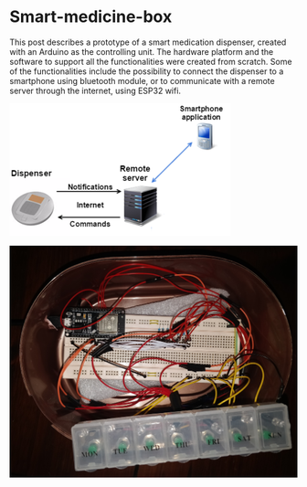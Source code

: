 # Smart-medicine-box


This post describes a prototype of a smart medication dispenser, created with an Arduino as the controlling unit. The hardware platform and the software to support all the functionalities were created from scratch. Some of the functionalities include the possibility to connect the dispenser to a smartphone using bluetooth module, or to communicate with a remote server through the internet, using ESP32 wifi.



![alt text](https://github.com/izraelov/Smart-medicine-box/blob/master/pic.png?raw=true)

![alt text](https://github.com/izraelov/Smart-medicine-box/blob/master/IMG_20180619_195949__01__01.jpg?raw=true)




